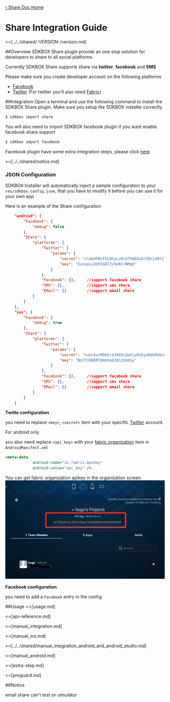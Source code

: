 [&#8249; Share Doc Home](./)

<h1>Share Integration Guide</h1>
<<[../../shared/-VERSION-/version.md]

##Overview
SDKBOX Share plugin provide an one stop solution for developers to share to all social platforms.

Currently SDKBOX Share supports share via **twitter**, **facebook** and **SMS**

Please make sure you create developer account on the following platforms

* [Facebook](http://developers.facebook.com/)
* [Twitter](http://apps.twitter.com/) (For twitter you'll also need [Fabric](https://fabric.io))

##Integration
Open a terminal and use the following command to install the SDKBOX Share plugin. Make sure you setup the SDKBOX installer correctly.
```bash
$ sdkbox import share
```

You will also need to import SDKBOX facebook plugin if you want enable facebook share support
```bash
$ sdkbox import facebook
```
Facebook plugin have some extra integration steps, please click [here](http://docs.sdkbox.com/en/plugins/facebook/v3-cpp/#extra-steps)

<<[../../shared/notice.md]

<!--## Configuration
<<[../../shared/sdkbox_cloud.md]
<<[../../shared/remote_application_config.md]-->

### JSON Configuration
SDKBOX Installer will automatically inject a sample configuration to your `res/sdkbox_config.json`, that you have to modify it before you can use it for your own app

Here is an example of the Share configuration
```json
    "android": {
        "Facebook": {
            "debug": false
        },
        "Share": {
            "platforms": {
                "Twitter": {
                    "params": {
                        "secret": "nlmUdPNcFGLWhyLu9cD794EDuDrVQnjd0YjTpB6sX8oHIQRrne",
                        "key": "EuovpLL0UhSGB7Jv5eKFJNMqO"
                    }
                },
                "Facebook": {},     //support facebook share
                "SMS": {},          //support sms share
                "EMail": {}         //support email share
            }
        }
    },
    "ios": {
        "Facebook": {
            "debug": true
        },
        "Share": {
            "platforms": {
                "Twitter": {
                    "params": {
                        "secret": "haVcKarM96Sr4390XLQoHjyRUSyuHdkMX6letcc38h8TOWyiR9",
                        "key": "BUJTV6NEM7BAhhm82B12VbKGy"
                    }
                },
                "Facebook": {},     //support facebook share
                "SMS": {},          //support sms share
                "EMail": {}         //support email share
            }
        }
    }
```

**Twitte configuration**

you need to replace `<key>`, `<secret>` item with your specific [Twitter](http://apps.twitter.com/) account.

For android only

you also need replace `<api_key>` with your [fabric organization](https://fabric.io/settings/organizations) item in `AndroidManifest.xml`
``` xml
<meta-data
            android:name="io.fabric.ApiKey"
            android:value="api_key" />
```

You can get fabric organization apikey in the organization screen
![](../../imgs/share_twitter_organization_info.png)

**Facebook configuration**

you need to add a `Facebook` entry in the config


<!--<<[sdkbox-config-encrypt.md]-->

##Usage
<<[usage.md]

<<[api-reference.md]

<<[manual_integration.md]

<<[manual_ios.md]

<<[../../shared/manual_integration_android_and_android_studio.md]

<<[manual_android.md]

<<[extra-step.md]

<<[proguard.md]

##Notice

email share can't test on simulator
